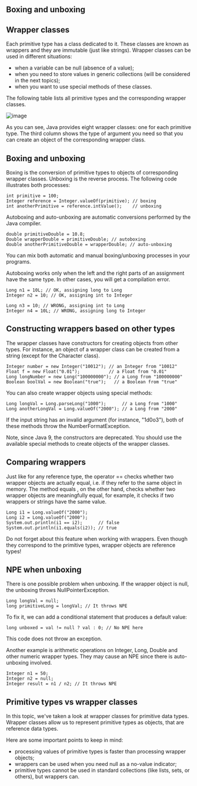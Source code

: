 ## Boxing and unboxing 

## Wrapper classes

Each primitive type has a class dedicated to it. These classes are known as wrappers and they are immutable (just like strings). Wrapper classes can be used in different situations:

- when a variable can be null (absence of a value);
- when you need to store values in generic collections (will be considered in the next topics);
- when you want to use special methods of these classes.

The following table lists all primitive types and the corresponding wrapper classes.

![image](https://user-images.githubusercontent.com/92832451/189531375-bd0b7d4d-ae58-43c6-a9fe-3f9ec7eb823f.png)

As you can see, Java provides eight wrapper classes: one for each primitive type. The third column shows the type of argument you need so that you can create an object of the corresponding wrapper class.

## Boxing and unboxing

Boxing is the conversion of primitive types to objects of corresponding wrapper classes. Unboxing is the reverse process. The following code illustrates both processes:
```
int primitive = 100;
Integer reference = Integer.valueOf(primitive); // boxing
int anotherPrimitive = reference.intValue();    // unboxing
```
Autoboxing and auto-unboxing are automatic conversions performed by the Java compiler.
```
double primitiveDouble = 10.8;
Double wrapperDouble = primitiveDouble; // autoboxing
double anotherPrimitiveDouble = wrapperDouble; // auto-unboxing
```
You can mix both automatic and manual boxing/unboxing processes in your programs.

Autoboxing works only when the left and the right parts of an assignment have the same type. In other cases, you will get a compilation error.
```
Long n1 = 10L; // OK, assigning long to Long
Integer n2 = 10; // OK, assigning int to Integer 

Long n3 = 10; // WRONG, assigning int to Long
Integer n4 = 10L; // WRONG, assigning long to Integer
```

## Constructing wrappers based on other types

The wrapper classes have constructors for creating objects from other types. For instance, an object of a wrapper class can be created from a string (except for the Character class).
```
Integer number = new Integer("10012"); // an Integer from "10012"
Float f = new Float("0.01");           // a Float from "0.01"
Long longNumber = new Long("100000000"); // a Long from "100000000"
Boolean boolVal = new Boolean("true");   // a Boolean from "true"
```
You can also create wrapper objects using special methods:
```
Long longVal = Long.parseLong("1000");      // a Long from "1000"
Long anotherLongVal = Long.valueOf("2000"); // a Long from "2000"
```
If the input string has an invalid argument (for instance, "1d0o3"), both of these methods throw the NumberFormatException.

Note, since Java 9, the constructors are deprecated. You should use the available special methods to create objects of the wrapper classes.

## Comparing wrappers

Just like for any reference type, the operator == checks whether two wrapper objects are actually equal, i.e. if they refer to the same object in memory. The method equals , on the other hand, checks whether two wrapper objects are meaningfully equal, for example, it checks if two wrappers or strings have the same value.

```
Long i1 = Long.valueOf("2000");
Long i2 = Long.valueOf("2000");
System.out.println(i1 == i2);      // false
System.out.println(i1.equals(i2)); // true
```

Do not forget about this feature when working with wrappers. Even though they correspond to the primitive types, wrapper objects are reference types!

## NPE when unboxing

There is one possible problem when unboxing. If the wrapper object is null, the unboxing throws NullPointerException.
```
Long longVal = null;
long primitiveLong = longVal; // It throws NPE
```
To fix it, we can add a conditional statement that produces a default value:
```
long unboxed = val != null ? val : 0; // No NPE here
```
This code does not throw an exception.

Another example is arithmetic operations on Integer, Long, Double and other numeric wrapper types. They may cause an NPE since there is auto-unboxing involved.
```
Integer n1 = 50;
Integer n2 = null;
Integer result = n1 / n2; // It throws NPE
```

## Primitive types vs wrapper classes

In this topic, we've taken a look at wrapper classes for primitive data types. Wrapper classes allow us to represent primitive types as objects, that are reference data types.

Here are some important points to keep in mind:
- processing values of primitive types is faster than processing wrapper objects;
- wrappers can be used when you need null as a no-value indicator;
- primitive types cannot be used in standard collections (like lists, sets, or others), but wrappers can.
